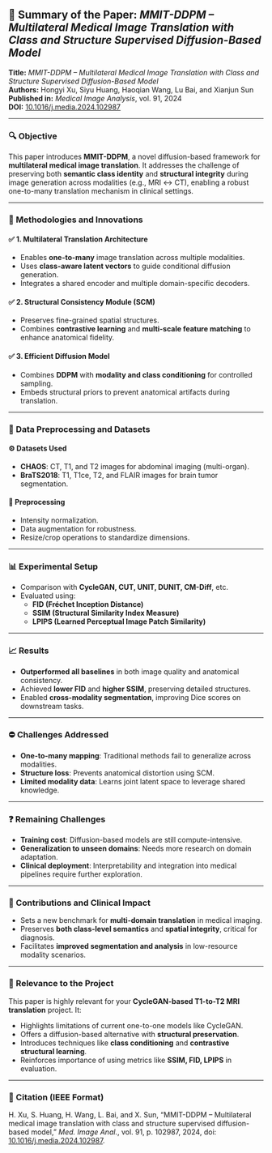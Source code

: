 ## 📄 Summary of the Paper: _MMIT-DDPM – Multilateral Medical Image Translation with Class and Structure Supervised Diffusion-Based Model_

**Title:** _MMIT-DDPM – Multilateral Medical Image Translation with Class and Structure Supervised Diffusion-Based Model_  
**Authors:** Hongyi Xu, Siyu Huang, Haoqian Wang, Lu Bai, and Xianjun Sun  
**Published in:** *Medical Image Analysis*, vol. 91, 2024  
**DOI:** [10.1016/j.media.2024.102987](https://doi.org/10.1016/j.media.2024.102987)

---

### 🔍 Objective

This paper introduces **MMIT-DDPM**, a novel diffusion-based framework for **multilateral medical image translation**. It addresses the challenge of preserving both **semantic class identity** and **structural integrity** during image generation across modalities (e.g., MRI ↔ CT), enabling a robust one-to-many translation mechanism in clinical settings.

---

### 🧠 Methodologies and Innovations

#### ✅ 1. Multilateral Translation Architecture
- Enables **one-to-many** image translation across multiple modalities.
- Uses **class-aware latent vectors** to guide conditional diffusion generation.
- Integrates a shared encoder and multiple domain-specific decoders.

#### ✅ 2. Structural Consistency Module (SCM)
- Preserves fine-grained spatial structures.
- Combines **contrastive learning** and **multi-scale feature matching** to enhance anatomical fidelity.

#### ✅ 3. Efficient Diffusion Model
- Combines **DDPM** with **modality and class conditioning** for controlled sampling.
- Embeds structural priors to prevent anatomical artifacts during translation.

---

### 🧪 Data Preprocessing and Datasets

#### ⚙️ Datasets Used
- **CHAOS**: CT, T1, and T2 images for abdominal imaging (multi-organ).
- **BraTS2018**: T1, T1ce, T2, and FLAIR images for brain tumor segmentation.

#### 🔄 Preprocessing
- Intensity normalization.
- Data augmentation for robustness.
- Resize/crop operations to standardize dimensions.

---

### 📊 Experimental Setup

- Comparison with **CycleGAN, CUT, UNIT, DUNIT, CM-Diff**, etc.
- Evaluated using:
  - **FID (Fréchet Inception Distance)**
  - **SSIM (Structural Similarity Index Measure)**
  - **LPIPS (Learned Perceptual Image Patch Similarity)**

---

### 📈 Results

- **Outperformed all baselines** in both image quality and anatomical consistency.
- Achieved **lower FID** and **higher SSIM**, preserving detailed structures.
- Enabled **cross-modality segmentation**, improving Dice scores on downstream tasks.

---

### ⛔ Challenges Addressed

- **One-to-many mapping**: Traditional methods fail to generalize across modalities.
- **Structure loss**: Prevents anatomical distortion using SCM.
- **Limited modality data**: Learns joint latent space to leverage shared knowledge.

---

### ❓ Remaining Challenges

- **Training cost**: Diffusion-based models are still compute-intensive.
- **Generalization to unseen domains**: Needs more research on domain adaptation.
- **Clinical deployment**: Interpretability and integration into medical pipelines require further exploration.

---

### 🔬 Contributions and Clinical Impact

- Sets a new benchmark for **multi-domain translation** in medical imaging.
- Preserves **both class-level semantics** and **spatial integrity**, critical for diagnosis.
- Facilitates **improved segmentation and analysis** in low-resource modality scenarios.

---

### 📌 Relevance to the Project

This paper is highly relevant for your **CycleGAN-based T1-to-T2 MRI translation** project. It:
- Highlights limitations of current one-to-one models like CycleGAN.
- Offers a diffusion-based alternative with **structural preservation**.
- Introduces techniques like **class conditioning** and **contrastive structural learning**.
- Reinforces importance of using metrics like **SSIM, FID, LPIPS** in evaluation.

---

### 📃 Citation (IEEE Format)

H. Xu, S. Huang, H. Wang, L. Bai, and X. Sun, “MMIT-DDPM – Multilateral medical image translation with class and structure supervised diffusion-based model,” *Med. Image Anal.*, vol. 91, p. 102987, 2024, doi: [10.1016/j.media.2024.102987](https://doi.org/10.1016/j.media.2024.102987).
